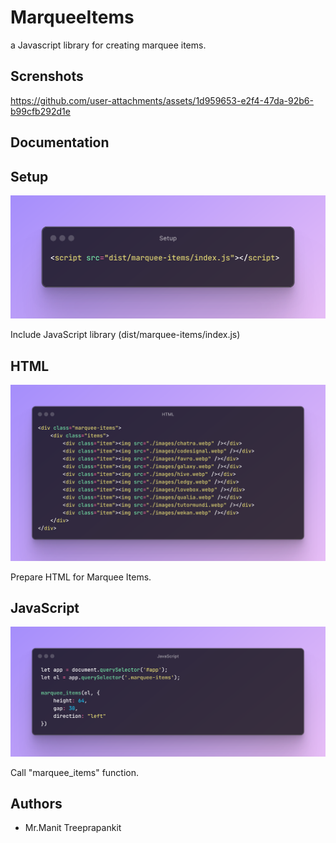 
# MarqueeItems

a Javascript library for creating marquee items.

## Screnshots

https://github.com/user-attachments/assets/1d959653-e2f4-47da-92b6-b99cfb292d1e

## Documentation


## Setup

![Setup](https://raw.githubusercontent.com/manit-tree/marquee-items/refs/heads/main/Setup.png)

Include JavaScript library (dist/marquee-items/index.js)

## HTML

![HTML](https://raw.githubusercontent.com/manit-tree/marquee-items/refs/heads/main/HTML.png)

Prepare HTML for Marquee Items. 

## JavaScript
![JavaScript](https://raw.githubusercontent.com/manit-tree/marquee-items/refs/heads/main/JavaScript.png)

Call "marquee_items" function.
## Authors

- Mr.Manit Treeprapankit

